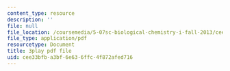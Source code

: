 ```yaml
---
content_type: resource
description: ''
file: null
file_location: /coursemedia/5-07sc-biological-chemistry-i-fall-2013/cee33bfba3bf6e636ffc4f872afed716_345Wz_7CrN4.pdf
file_type: application/pdf
resourcetype: Document
title: 3play pdf file
uid: cee33bfb-a3bf-6e63-6ffc-4f872afed716
---
```

